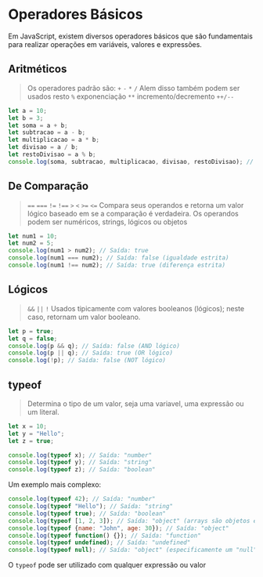 # Operadores Básicos
Em JavaScript, existem diversos operadores básicos que são fundamentais para realizar operações em variáveis, valores e expressões.

## Aritméticos
> Os operadores padrão são: `+`  `-`  `*` `/`
> Alem disso também podem ser usados  resto `%`  exponenciação `**` incremento/decremento `++/--`

```javascript
let a = 10;
let b = 3;
let soma = a + b; 
let subtracao = a - b;
let multiplicacao = a * b; 
let divisao = a / b;
let restoDivisao = a % b; 
console.log(soma, subtracao, multiplicacao, divisao, restoDivisao); // Saída: 13 7 30 3.3333333333333335 1
```

## De Comparação
> `==` `===` `!=` `!==` `>` `<` `>=` `<=`
> Compara seus operandos e retorna um valor lógico baseado em se a comparação é verdadeira.
> Os operandos podem ser numéricos, strings, lógicos ou objetos

```javascript
let num1 = 10;
let num2 = 5;
console.log(num1 > num2); // Saída: true
console.log(num1 === num2); // Saída: false (igualdade estrita)
console.log(num1 !== num2); // Saída: true (diferença estrita)
```

## Lógicos
> `&&` `||` `!`
> Usados tipicamente com valores booleanos (lógicos); neste caso, retornam um valor booleano.

```javascript
let p = true;
let q = false;
console.log(p && q); // Saída: false (AND lógico)
console.log(p || q); // Saída: true (OR lógico)
console.log(!p); // Saída: false (NOT lógico)
```

## typeof
> Determina o tipo de um valor, seja uma variavel, uma expressão ou um literal.

```javascript
let x = 10;
let y = "Hello";
let z = true;

console.log(typeof x); // Saída: "number"
console.log(typeof y); // Saída: "string"
console.log(typeof z); // Saída: "boolean"
```
Um exemplo mais complexo:

 ```javascript
 console.log(typeof 42); // Saída: "number"
 console.log(typeof "Hello"); // Saída: "string"
 console.log(typeof true); // Saída: "boolean"
 console.log(typeof [1, 2, 3]); // Saída: "object" (arrays são objetos eJavaScript)
 console.log(typeof {name: "John", age: 30}); // Saída: "object"
 console.log(typeof function() {}); // Saída: "function"
 console.log(typeof undefined); // Saída: "undefined"
 console.log(typeof null); // Saída: "object" (especificamente um "null")
 ```

O `typeof` pode ser utilizado com qualquer expressão ou valor